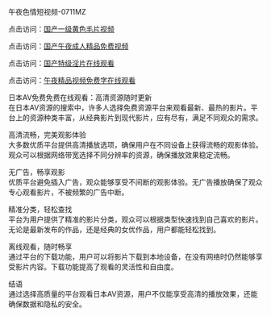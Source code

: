 午夜色情短视频-0711MZ  

点击访问：<a href="https://heiliaoow5kzm.pages.dev">国产一级黄色毛片视频</a>  

点击访问：<a href="https://heiliaowzu4ur.pages.dev">国产午夜成人精品免费视频</a>  

点击访问：<a href="https://heiliaoxwd5i8.pages.dev">国产特级淫片在线观看</a>  

点击访问：<a href="https://heiliao2dmwwy.pages.dev">午夜精品视频免费字在线观看</a>  

日本AV免费免费在线观看：高清资源随时更新  
在日本AV资源的搜索中，许多人选择免费资源平台来观看最新、最热的影片。平台上的资源种类丰富，从经典影片到现代影片，应有尽有，满足不同观众的需求。  

高清流畅，完美观影体验  
大多数优质平台提供高清播放选项，确保用户在不同设备上获得流畅的观影体验。观众可以根据网络带宽选择不同分辨率的资源，确保播放效果稳定流畅。  

无广告，畅享观影  
优质平台避免插入广告，观众能够享受不间断的观影体验。无广告播放确保了观众专心观看影片，不被频繁的广告中断。  

精准分类，轻松查找  
平台为用户提供了精准的影片分类，观众可以根据类型快速找到自己喜欢的影片。无论是最新发布的作品，还是经典的女优作品，用户都能轻松找到。  

离线观看，随时畅享  
通过平台的下载功能，用户可以将影片下载到本地设备，在没有网络时仍然能够享受影片内容。下载功能提高了观看的灵活性和自由度。  


结语  
通过选择高质量的平台观看日本AV资源，用户不仅能享受高清的播放效果，还能确保数据和隐私的安全。  

<span style="display:none;">[Canonical link](https://github.com/yeah433566/avrb07 )</span>



